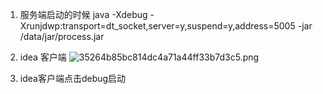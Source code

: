1. 服务端启动的时候
java    -Xdebug -Xrunjdwp:transport=dt_socket,server=y,suspend=y,address=5005    -jar /data/jar/process.jar


2. idea 客户端
![35264b85bc814dc4a71a44ff33b7d3c5.png](http://qiniu.muluofeng.com/uPic/2021/10/image-20211001090906727.png)

3. idea客户端点击debug启动

